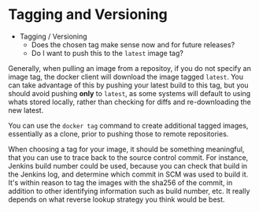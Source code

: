 # Tagging and Versioning

- Tagging / Versioning
    - Does the chosen tag make sense now and for future releases?
    - Do I want to push this to the `latest` image tag?

Generally, when pulling an image from a repositoy, if you do not specify an image tag, the docker client will download the image tagged `latest`. You can take advantage of this by pushing your latest build to this tag, but you should avoid pushing **only** to `latest`, as some systems will default to using whats stored locally, rather than checking for diffs and re-downloading the new latest.

You can use the `docker tag` command to create additional tagged images, essentially as a clone, prior to pushing those to remote repositories.

When choosing a tag for your image, it should be something meaningful, that you can use to trace back to the source control commit. For instance, Jenkins build number could be used, because you can check that build in the Jenkins log, and determine which commit in SCM was used to build it. It's within reason to tag the images with the sha256 of the commit, in addition to other identifying information such as build number, etc. It really depends on what reverse lookup strategy you think would be best.